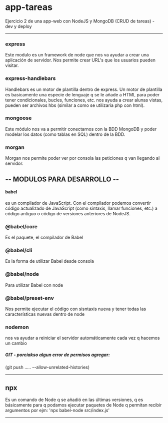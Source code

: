 # app-tareas
Ejercicio 2 de una app-web con NodeJS y MongoDB (CRUD de tareas) - dev y deploy 

*****
### express
Este modulo es un framework de node que nos va ayudar a crear una aplicación de servidor. Nos permite crear URL's que los usuarios pueden visitar.

### express-handlebars
Handlebars es un motor de plantilla dentro de express. Un motor de plantilla es basicamente una especie de lenguaje q se le añade a HTML para poder tener condicionales, bucles, funciones, etc. nos ayuda a crear alunas vistas, pueden ser archivos hbs (similar a como se utilizaría php con html).

### mongoose
Este módulo nos va a permitir conectarnos con la BDD MongoDB y poder modelar los datos (como tablas en SQL) dentro de la BDD.

### morgan
Morgan nos permite poder ver por consola las peticiones q van llegando al servidor. 

## -- MODULOS PARA DESARROLLO --
#### babel
es un compilador de JavaScript. Con el compilador podemos convertir código actualizado de JavaScript (como sintaxis, llamar funciones, etc.) a código antiguo o código de versiones anteriores de NodeJS.

### @babel/core
Es el paquete, el compilador de Babel

### @babel/cli
Es la forma de utilizar Babel desde consola

### @babel/node
Para utilizar Babel con node

### @babel/preset-env
Nos permite ejecutar el código con sisntaxis nueva y tener todas las características nuevas dentro de node

### nodemon
nos va ayudar a reiniciar el servidor automáticamente cada vez q hacemos un cambio

##### GIT - porciakso algun error de permisos agregar:
(git push ..... --allow-unrelated-histories)
*****
## npx 
Es un comando de Node q se añadió en las últimas versiones, q es básicamente para q podamos ejecutar paquetes de Node q permitan recibir argumentos por ejm: 'npx babel-node src/index.js'
*****
